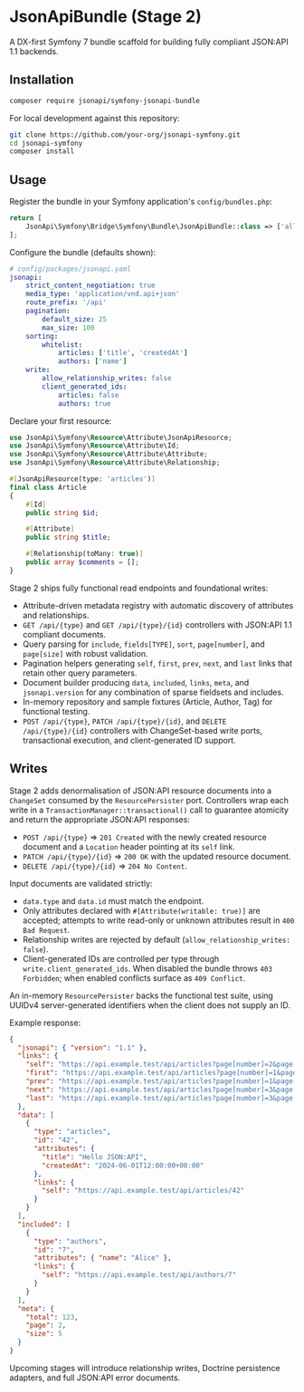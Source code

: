 # JsonApiBundle (Stage 2)

A DX-first Symfony 7 bundle scaffold for building fully compliant JSON:API 1.1 backends.

## Installation

```bash
composer require jsonapi/symfony-jsonapi-bundle
```

For local development against this repository:

```bash
git clone https://github.com/your-org/jsonapi-symfony.git
cd jsonapi-symfony
composer install
```

## Usage

Register the bundle in your Symfony application's `config/bundles.php`:

```php
return [
    JsonApi\Symfony\Bridge\Symfony\Bundle\JsonApiBundle::class => ['all' => true],
];
```

Configure the bundle (defaults shown):

```yaml
# config/packages/jsonapi.yaml
jsonapi:
    strict_content_negotiation: true
    media_type: 'application/vnd.api+json'
    route_prefix: '/api'
    pagination:
        default_size: 25
        max_size: 100
    sorting:
        whitelist:
            articles: ['title', 'createdAt']
            authors: ['name']
    write:
        allow_relationship_writes: false
        client_generated_ids:
            articles: false
            authors: true
```

Declare your first resource:

```php
use JsonApi\Symfony\Resource\Attribute\JsonApiResource;
use JsonApi\Symfony\Resource\Attribute\Id;
use JsonApi\Symfony\Resource\Attribute\Attribute;
use JsonApi\Symfony\Resource\Attribute\Relationship;

#[JsonApiResource(type: 'articles')]
final class Article
{
    #[Id]
    public string $id;

    #[Attribute]
    public string $title;

    #[Relationship(toMany: true)]
    public array $comments = [];
}
```

Stage 2 ships fully functional read endpoints and foundational writes:

* Attribute-driven metadata registry with automatic discovery of attributes and relationships.
* `GET /api/{type}` and `GET /api/{type}/{id}` controllers with JSON:API 1.1 compliant documents.
* Query parsing for `include`, `fields[TYPE]`, `sort`, `page[number]`, and `page[size]` with robust validation.
* Pagination helpers generating `self`, `first`, `prev`, `next`, and `last` links that retain other query parameters.
* Document builder producing `data`, `included`, `links`, `meta`, and `jsonapi.version` for any combination of sparse fieldsets and includes.
* In-memory repository and sample fixtures (Article, Author, Tag) for functional testing.
* `POST /api/{type}`, `PATCH /api/{type}/{id}`, and `DELETE /api/{type}/{id}` controllers with ChangeSet-based write ports, transactional execution, and client-generated ID support.

## Writes

Stage 2 adds denormalisation of JSON:API resource documents into a `ChangeSet` consumed by the `ResourcePersister` port. Controllers wrap each write in a `TransactionManager::transactional()` call to guarantee atomicity and return the appropriate JSON:API responses:

* `POST /api/{type}` ⇒ `201 Created` with the newly created resource document and a `Location` header pointing at its `self` link.
* `PATCH /api/{type}/{id}` ⇒ `200 OK` with the updated resource document.
* `DELETE /api/{type}/{id}` ⇒ `204 No Content`.

Input documents are validated strictly:

* `data.type` and `data.id` must match the endpoint.
* Only attributes declared with `#[Attribute(writable: true)]` are accepted; attempts to write read-only or unknown attributes result in `400 Bad Request`.
* Relationship writes are rejected by default (`allow_relationship_writes: false`).
* Client-generated IDs are controlled per type through `write.client_generated_ids`. When disabled the bundle throws `403 Forbidden`; when enabled conflicts surface as `409 Conflict`.

An in-memory `ResourcePersister` backs the functional test suite, using UUIDv4 server-generated identifiers when the client does not supply an ID.

Example response:

```json
{
  "jsonapi": { "version": "1.1" },
  "links": {
    "self": "https://api.example.test/api/articles?page[number]=2&page[size]=5",
    "first": "https://api.example.test/api/articles?page[number]=1&page[size]=5",
    "prev": "https://api.example.test/api/articles?page[number]=1&page[size]=5",
    "next": "https://api.example.test/api/articles?page[number]=3&page[size]=5",
    "last": "https://api.example.test/api/articles?page[number]=3&page[size]=5"
  },
  "data": [
    {
      "type": "articles",
      "id": "42",
      "attributes": {
        "title": "Hello JSON:API",
        "createdAt": "2024-06-01T12:00:00+00:00"
      },
      "links": {
        "self": "https://api.example.test/api/articles/42"
      }
    }
  ],
  "included": [
    {
      "type": "authors",
      "id": "7",
      "attributes": { "name": "Alice" },
      "links": {
        "self": "https://api.example.test/api/authors/7"
      }
    }
  ],
  "meta": {
    "total": 123,
    "page": 2,
    "size": 5
  }
}
```

Upcoming stages will introduce relationship writes, Doctrine persistence adapters, and full JSON:API error documents.
